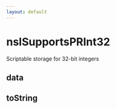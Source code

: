 ```yaml
---
layout: default
---
```


# nsISupportsPRInt32 #

Scriptable storage for 32-bit integers


## data ##

## toString ##
